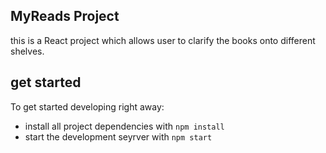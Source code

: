 ## MyReads Project

this is a React project which allows user to clarify the books onto different shelves.


## get started

To get started developing right away:

* install all project dependencies with `npm install`
* start the development seyrver with `npm start`

